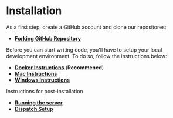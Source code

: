 # Installation

As a first step, create a GitHub account and clone our repositores:

* [**Forking GitHub Repository**](/installation/forking-the-repo.md)

Before you can start writing code, you'll have to setup your local development environment. To do so, follow the instructions below:

* [**Docker Instructions**](/installation/docker.md) (**Recommened**)
* [**Mac Instructions**](/installation/mac.md)
* [**Windows Instructions**](/installation/windows.md)

Instructions for post-installation

* [**Running the server**](/installation/running-the-server.md)
* [**Dispatch Setup**](/installation/dispatch-setup.md)


